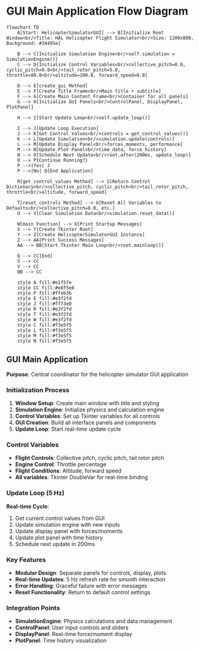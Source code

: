 # GUI Main Application Flow Diagram

```mermaid
flowchart TD
    A[Start: HelicopterSimulatorGUI] --> B[Initialize Root Window<br/>Title: HAL Helicopter Flight Simulator<br/>Size: 1200x800, Background: #34495e]
    
    B --> C[Initialize Simulation Engine<br/>self.simulation = SimulationEngine()]
    C --> D[Initialize Control Variables<br/>collective_pitch=8.0, cyclic_pitch=0.0<br/>tail_rotor_pitch=5.0, throttle=80.0<br/>altitude=100.0, forward_speed=0.0]
    
    D --> E[create_gui Method]
    E --> F[Create Title Frame<br/>Main title + subtitle]
    F --> G[Create Main Content Frame<br/>Container for all panels]
    G --> H[Initialize GUI Panels<br/>ControlPanel, DisplayPanel, PlotPanel]
    
    H --> I[Start Update Loop<br/>self.update_loop()]
    
    I --> J[Update Loop Execution]
    J --> K[Get Control Values<br/>controls = get_control_values()]
    K --> L[Update Simulation<br/>simulation.update(controls)]
    L --> M[Update Display Panel<br/>forces_moments, performance]
    M --> N[Update Plot Panel<br/>time_data, force_history]
    N --> O[Schedule Next Update<br/>root.after(200ms, update_loop)]
    O --> P{Continue Running?}
    P -->|Yes| J
    P -->|No| Q[End Application]
    
    R[get_control_values Method] --> S[Return Control Dictionary<br/>collective_pitch, cyclic_pitch<br/>tail_rotor_pitch, throttle<br/>altitude, forward_speed]
    
    T[reset_controls Method] --> U[Reset All Variables to Defaults<br/>collective_pitch=8.0, etc.]
    U --> V[Clear Simulation Data<br/>simulation.reset_data()]
    
    W[main Function] --> X[Print Startup Messages]
    X --> Y[Create Tkinter Root]
    Y --> Z[Create HelicopterSimulatorGUI Instance]
    Z --> AA[Print Success Messages]
    AA --> BB[Start Tkinter Main Loop<br/>root.mainloop()]
    
    Q --> CC[End]
    S --> CC
    V --> CC
    BB --> CC

    style A fill:#e1f5fe
    style CC fill:#e8f5e8
    style P fill:#ffeb3b
    style E fill:#e3f2fd
    style J fill:#fff3e0
    style R fill:#e3f2fd
    style T fill:#e3f2fd
    style W fill:#e3f2fd
    style C fill:#f3e5f5
    style L fill:#f3e5f5
    style M fill:#f3e5f5
    style N fill:#f3e5f5
```

## GUI Main Application
**Purpose**: Central coordinator for the helicopter simulator GUI application

### Initialization Process
1. **Window Setup**: Create main window with title and styling
2. **Simulation Engine**: Initialize physics and calculation engine
3. **Control Variables**: Set up Tkinter variables for all controls
4. **GUI Creation**: Build all interface panels and components
5. **Update Loop**: Start real-time update cycle

### Control Variables
- **Flight Controls**: Collective pitch, cyclic pitch, tail rotor pitch
- **Engine Control**: Throttle percentage
- **Flight Conditions**: Altitude, forward speed
- **All variables**: Tkinter DoubleVar for real-time binding

### Update Loop (5 Hz)
**Real-time Cycle**:
1. Get current control values from GUI
2. Update simulation engine with new inputs
3. Update display panel with forces/moments
4. Update plot panel with time history
5. Schedule next update in 200ms

### Key Features
- **Modular Design**: Separate panels for controls, display, plots
- **Real-time Updates**: 5 Hz refresh rate for smooth interaction
- **Error Handling**: Graceful failure with error messages
- **Reset Functionality**: Return to default control settings

### Integration Points
- **SimulationEngine**: Physics calculations and data management
- **ControlPanel**: User input controls and sliders
- **DisplayPanel**: Real-time force/moment display
- **PlotPanel**: Time history visualization